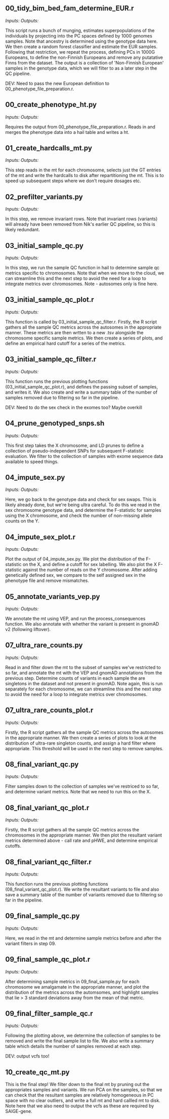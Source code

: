 ## 00_tidy_bim_bed_fam_determine_EUR.r
_Inputs: Outputs:_

This script runs a bunch of munging, estimates superpopulations of the individuals by projecting into the PC spaces defined by 1000 genomes samples. Note that ancestry is determined using the genotype data here.
We then create a random forest classifier and estimate the EUR samples. Following that restriction, we repeat the process, defining PCs in 1000G Europeans, to define the non-Finnish Europeans and remove any putatative Finns from the dataset. The output is a collection of 'Non-Finnish European' samples in the genotype data, which we will filter to as a later step in the QC pipeline.

DEV: Need to pass the new European definition to 00_phenotype_file_preparation.r.
## 00_create_phenotype_ht.py
_Inputs: Outputs:_

Requires the output from 00_phenotype_file_preparation.r. 
Reads in and merges the phenotype data into a hail table and writes a ht.

## 01_create_hardcalls_mt.py
_Inputs: Outputs:_

This step reads in the mt for each chromosome, selects just the GT entries of the mt and write the hardcalls to disk after repartitioning the mt. This is to speed up subsequent steps where we don't require dosages etc.

## 02_prefilter_variants.py
_Inputs: Outputs:_

In this step, we remove invariant rows. Note that invariant rows (variants) will already have been removed from Nik's earlier QC pipeline, so this is likely redundant.

## 03_initial_sample_qc.py
_Inputs: Outputs:_

In this step, we run the sample QC function in hail to determine sample qc metrics specific to chromosomes. Note that when we move to the cloud, we can streamline this and the next step to avoid the need for a loop to integrate metrics over chromosomes. Note - autosomes only is fine here.

## 03_initial_sample_qc_plot.r
_Inputs: Outputs:_

This function is called by 03_initial_sample_qc_filter.r. Firstly, the R script gathers all the sample QC metrics across the autosomes in the appropriate manner. These metrics are then wrtten to a new .tsv alongside the chromosome specific sample metrics. We then create a series of plots, and define an empirical hard cutoff for a series of the metrics.

## 03_initial_sample_qc_filter.r
_Inputs: Outputs:_

This function runs the previous plotting functions (03_initial_sample_qc_plot.r), and defines the passing subset of samples, and writes it. We also create and write a summary table of the number of samples removed due to filtering so far in the pipeline.

DEV: Need to do the sex check in the exomes too? Maybe overkill
## 04_prune_genotyped_snps.sh
_Inputs: Outputs:_

This first step takes the X chromosome, and LD prunes to define a collection of pseudo-independent SNPs for subsequent F-statistic evaluation. We filter to the collection of samples with exome sequence data available to speed things.

## 04_impute_sex.py
_Inputs: Outputs:_

Here, we go back to the genotype data and check for sex swaps. This is likely already done, but we're being ultra careful. To do this we read in the sex chromosome genotype data, and determine the F-statistic for samples using the X chromosome, and check the number of non-missing allele counts on the Y.

## 04_impute_sex_plot.r
_Inputs: Outputs:_

Plot the output of 04_impute_sex.py. We plot the distribution of the F-statistic on the X, and define a cutoff for sex labelling. We also plot the X F-statistic against the number of reads on the Y chromosome. After adding genetically defined sex, we compare to the self assigned sex in the phenotype file and remove mismatches.

## 05_annotate_variants_vep.py
_Inputs: Outputs:_

We annotate the mt using VEP, and run the process_consequences function. We also annotate with whether the variant is present in gnomAD v2 (following liftover).

## 07_ultra_rare_counts.py
_Inputs: Outputs:_

Read in and filter down the mt to the subset of samples we've restricted to so far, and annotate the mt with the VEP and gnomAD annotations from the previous step. Determine counts of variants in each sample the are singletons in the dataset and not present in gnomAD. Note again, this is run separately for each chromosome, we can streamline this and the next step to avoid the need for a loop to integrate metrics over chromosomes.

## 07_ultra_rare_counts_plot.r
_Inputs: Outputs:_

Firstly, the R script gathers all the sample QC metrics across the autosomes in the appropriate manner. We then create a series of plots to look at the distribution of ultra-rare singleton counts, and assign a hard filter where appropriate. This threshold will be used in the next step to remove samples.

## 08_final_variant_qc.py
_Inputs: Outputs:_

Filter samples down to the collection of samples we've restriced to so far, and determine variant metrics. Note that we need to run this on the X. 

## 08_final_variant_qc_plot.r
_Inputs: Outputs:_

Firstly, the R script gathers all the sample QC metrics across the chromosomes in the appropriate manner. We then plot the resultant variant metrics determined above - call rate and pHWE, and determine empirical cutoffs.

## 08_final_variant_qc_filter.r
_Inputs: Outputs:_

This function runs the previous plotting functions (08_final_variant_qc_plot.r). We write the resultant variants to file and also save a summary table of the number of variants removed due to filtering so far in the pipeline.

## 09_final_sample_qc.py
_Inputs: Outputs:_

Here, we read in the mt and determine sample metrics before and after the variant filters in step 09. 

## 09_final_sample_qc_plot.r
_Inputs: Outputs:_

After determining sample metrics in 09_final_sample.py for each chromosome we amalgamate in the appropriate manner, and plot the distribution of the metrics across the automsomes, and highlight samples that lie > 3 standard deviations away from the mean of that metric.

## 09_final_filter_sample_qc.r
_Inputs: Outputs:_

Following the plotting above, we determine the collection of samples to be removed and write the final sample list to file. We also write a summary table which details the number of samples removed at each step.

DEV: output vcfs too!
## 10_create_qc_mt.py
This is the final step! We filter down to the final mt by pruning out the appropriates samples and variants. We run PCA on the samples, so that we can check that the resultant samples are relatively homogeneous in PC space with no clear outliers, and write a full mt and hard callled mt to disk. Note here that we also need to output the vcfs as these are required by SAIGE-gene.
